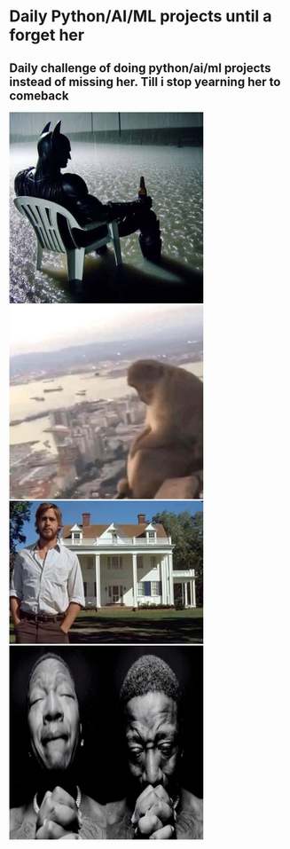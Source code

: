# Daily Python/AI/ML projects until a forget her

## Daily challenge of doing python/ai/ml projects instead of missing her. Till i stop yearning her to comeback

<p>
  <img src="imgs/batman.jpg" width="350">
  <img src="imgs/monkeysad.jpg" width="350">
  <img src="imgs/thenotebook.jpg" width="350">
  <img src="imgs/man.jpg" width="350">
</p>